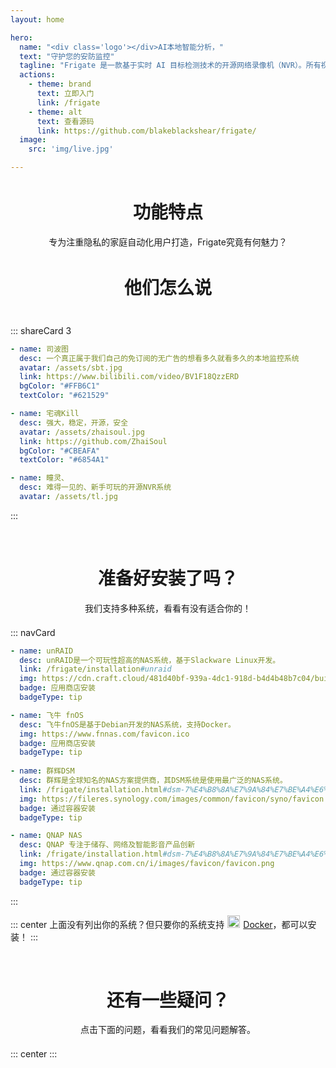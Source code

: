 ```yaml
---
layout: home

hero:
  name: "<div class='logo'></div>AI本地智能分析，"
  text: "守护您的安防监控"
  tagline: "Frigate 是一款基于实时 AI 目标检测技术的开源网络录像机（NVR）。所有视频分析都在您本地设备上完成，摄像头画面全程不会上传到云端，数据安全有保障。"
  actions:
    - theme: brand
      text: 立即入门
      link: /frigate
    - theme: alt
      text: 查看源码
      link: https://github.com/blakeblackshear/frigate/
  image:
    src: 'img/live.jpg'

---
```


<div style="text-align: center; margin-bottom: 3em; margin-top: 3em">
  <h1>功能特点</h1>
  <p>专为注重隐私的家庭自动化用户打造，Frigate究竟有何魅力？</p>
</div>
<ResponsiveGrid/>

<div style="text-align: center; margin-bottom: 3em; margin-top: 3em">
  <h1>他们怎么说</h1>
</div>

::: shareCard 3

```yaml
- name: 司波图
  desc: 一个真正属于我们自己的免订阅的无广告的想看多久就看多久的本地监控系统
  avatar: /assets/sbt.jpg
  link: https://www.bilibili.com/video/BV1F18QzzERD
  bgColor: "#FFB6C1"
  textColor: "#621529"

- name: 宅魂Kill
  desc: 强大，稳定，开源，安全
  avatar: /assets/zhaisoul.jpg
  link: https://github.com/ZhaiSoul
  bgColor: "#CBEAFA"
  textColor: "#6854A1"

- name: 瞳灵、
  desc: 难得一见的、新手可玩的开源NVR系统
  avatar: /assets/tl.jpg
```

:::

<div style="text-align: center; margin-bottom: 1.5em; margin-top: 5em">
  <h1>准备好安装了吗？</h1>
  <p>我们支持多种系统，看看有没有适合你的！</p>
</div>

::: navCard
```yaml
- name: unRAID
  desc: unRAID是一个可玩性超高的NAS系统，基于Slackware Linux开发。
  link: /frigate/installation#unraid
  img: https://cdn.craft.cloud/481d40bf-939a-4dc1-918d-b4d4b48b7c04/builds/9f9c5d25-f717-4e21-a124-9a76217b3dd0/artifacts/static/favicon/favicon.ico
  badge: 应用商店安装
  badgeType: tip

- name: 飞牛 fnOS
  desc: 飞牛fnOS是基于Debian开发的NAS系统，支持Docker。
  img: https://www.fnnas.com/favicon.ico
  badge: 应用商店安装
  badgeType: tip
  
- name: 群辉DSM
  desc: 群辉是全球知名的NAS方案提供商，其DSM系统是使用最广泛的NAS系统。
  link: /frigate/installation.html#dsm-7%E4%B8%8A%E7%9A%84%E7%BE%A4%E6%99%96nas
  img: https://fileres.synology.com/images/common/favicon/syno/favicon.ico
  badge: 通过容器安装
  badgeType: tip

- name: QNAP NAS
  desc: QNAP 专注于储存、网络及智能影音产品创新
  link: /frigate/installation.html#dsm-7%E4%B8%8A%E7%9A%84%E7%BE%A4%E6%99%96nas
  img: https://www.qnap.com.cn/i/images/favicon/favicon.png
  badge: 通过容器安装
  badgeType: tip
```
:::

::: center
上面没有列出你的系统？但只要你的系统支持<img src="/assets/docker-icon.ico" width="20" style="display: inline; margin: 0px 5px -5px 5px"/>[Docker](/frigate/installation#docker)，都可以安装！
:::

<div style="text-align: center; margin-bottom: 1.5em; margin-top: 5em">
  <h1>还有一些疑问？</h1>
  <p>点击下面的问题，看看我们的常见问题解答。</p>
</div>

::: center
<Question />
:::